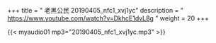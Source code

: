 +++
title = " 老黑公民 20190405_nfc1_xvj1yc"
description = " https://www.youtube.com/watch?v=DkhcE1dvL8g "
weight = 20
+++


{{< myaudio01 mp3="20190405_nfc1_xvj1yc.mp3" >}}

